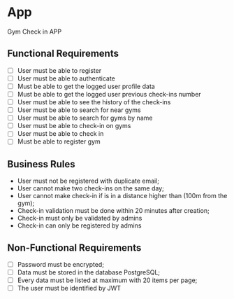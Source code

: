 # App

Gym Check in APP

## Functional Requirements
- [ ] User must be able to register
- [ ] User must be able to authenticate
- [ ] Must be able to get the logged user profile data
- [ ] Must be able to get the logged user previous check-ins number
- [ ] User must be able to see the history of the check-ins
- [ ] User must be able to search for near gyms
- [ ] User must be able to search for gyms by name 
- [ ] User must be able to check-in on gyms 
- [ ] User must be able to check in
- [ ] Must be able to register gym

## Business Rules
- User must not be registered with duplicate email;
- User cannot make two check-ins on the same day;
- User cannot make check-in if is in a distance higher than (100m from the gym);
- Check-in validation must be done within 20 minutes after creation;
- Check-in must only be validated by admins
- Check-in can only be registered by admins

## Non-Functional Requirements
- [ ] Password must be encrypted;
- [ ] Data must be stored in the database PostgreSQL;
- [ ] Every data must be listed at maximum with 20 items per page;
- [ ] The user must be identified by JWT